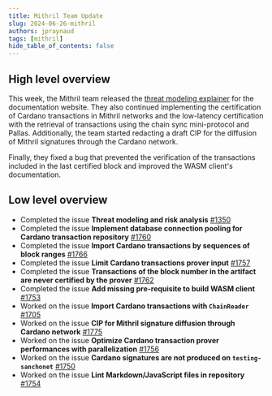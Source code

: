 ```yaml
---
title: Mithril Team Update
slug: 2024-06-26-mithril
authors: jpraynaud
tags: [mithril]
hide_table_of_contents: false
---
```


## High level overview

This week, the Mithril team released the [threat modeling explainer](https://mithril.network/doc/next/mithril/threat-model) for the documentation website. They also continued implementing the certification of Cardano transactions in Mithril networks and the low-latency certification with the retrieval of transactions using the chain sync mini-protocol and Pallas. Additionally, the team started redacting a draft CIP for the diffusion of Mithril signatures through the Cardano network.

Finally, they fixed a bug that prevented the verification of the transactions included in the last certified block and improved the WASM client's documentation.

## Low level overview
- Completed the issue **Threat modeling and risk analysis** [#1350](https://github.com/input-output-hk/mithril/issues/1350)
- Completed the issue **Implement database connection pooling for Cardano transaction repository** [#1760](https://github.com/input-output-hk/mithril/issues/1760)
- Completed the issue **Import Cardano transactions by sequences of block ranges** [#1766](https://github.com/input-output-hk/mithril/issues/1766)
- Completed the issue **Limit Cardano transactions prover input** [#1757](https://github.com/input-output-hk/mithril/issues/1757)
- Completed the issue **Transactions of the block number in the artifact are never certified by the prover** [#1762](https://github.com/input-output-hk/mithril/issues/1762)
- Completed the issue **Add missing pre-requisite to build WASM client** [#1753](https://github.com/input-output-hk/mithril/issues/1753)
- Worked on the issue **Import Cardano transactions with `ChainReader`** [#1705](https://github.com/input-output-hk/mithril/issues/1705)
- Worked on the issue **CIP for Mithril signature diffusion through Cardano network** [#1775](https://github.com/input-output-hk/mithril/issues/1775)
- Worked on the issue **Optimize Cardano transaction prover performances with parallelization** [#1756](https://github.com/input-output-hk/mithril/issues/1756)
- Worked on the issue **Cardano signatures are not produced on `testing-sanchonet`** [#1750](https://github.com/input-output-hk/mithril/issues/1750)
- Worked on the issue **Lint Markdown/JavaScript files in repository** [#1754](https://github.com/input-output-hk/mithril/issues/1754)


